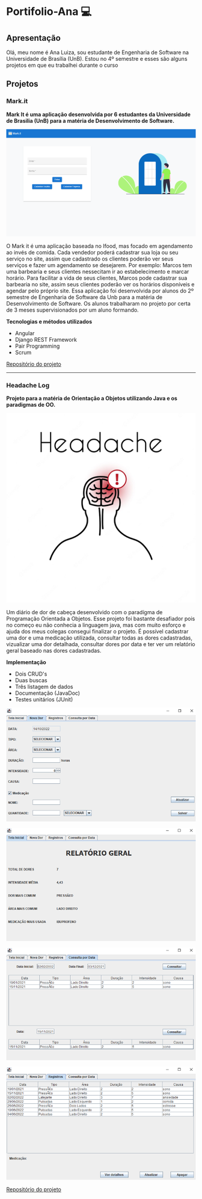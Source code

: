 # Portifolio-Ana :computer:

## Apresentação

Olá, meu nome é Ana Luiza, sou estudante de Engenharia de Software na Universidade de Brasília (UnB). Estou no 4º semestre e esses são alguns projetos em que eu trabalhei durante o curso

## Projetos

### Mark.it

**Mark It é uma aplicação desenvolvida por 6 estudantes da Universidade de Brasilia (UnB) para a matéria de Desenvolvimento de Software.**

![Mark.it](https://github.com/analuizargds/Portifolio-Ana/blob/main/images/2022-10-10.png)

O Mark it é uma aplicação baseada no Ifood, mas focado em agendamento ao invés de comida. Cada vendedor poderá cadastrar sua loja ou seu serviço no site, assim que cadastrado os clientes poderão ver seus serviços e fazer um agendamento se desejarem. Por exemplo: Marcos tem uma barbearia e seus clientes nessecitam ir ao estabelecimento e marcar horário. Para facilitar a vida de seus clientes, Marcos pode cadastrar sua barbearia no site, assim seus clientes poderão ver os horários disponíveis e agendar pelo próprio site. Essa aplicação foi desenvolvida por alunos do 2º semestre de Engenharia de Software da Unb para a matéria de Desenvolvimento de Software. Os alunos trabalharam no projeto por certa de 3 meses supervisionados por um aluno formando.


**Tecnologias e métodos utilizados**
* Angular
* Django REST Framework
* Pair Programming
* Scrum

[Repositório do projeto](https://github.com/FeudoAmareloGirassol/FeudoAmareloGirassol)
__________________________________________________________________

### Headache Log

**Projeto para a matéria de Orientação a Objetos utilizando Java e os paradigmas de OO.**

![Headache Log](https://github.com/analuizargds/Portifolio-Ana/blob/main/images/headache_img.jpeg)

Um diário de dor de cabeça desenvolvido com o paradígma de Programação Orientada a Objetos. Esse projeto foi bastante desafiador pois no começo eu não conhecia a linguagem java, mas com muito esforço e ajuda dos meus colegas consegui finalizar o projeto. É possível cadastrar uma dor e uma medicação utilizada, consultar todas as dores cadastradas, vizualizar uma dor detalhada, consultar dores por data e ter ver um relatório geral baseado nas dores cadastradas.

**Implementação** 
* Dois CRUD's
* Duas buscas
* Três listagem de dados
* Documentação (JavaDoc)
* Testes unitários (JUnit)

![Headache Log](https://github.com/analuizargds/Portifolio-Ana/blob/main/images/headache(1).png)

![Headache Log](https://github.com/analuizargds/Portifolio-Ana/blob/main/images/headache(2).png)

![Headache Log](https://github.com/analuizargds/Portifolio-Ana/blob/main/images/headache(3).png)

![Headache Log](https://github.com/analuizargds/Portifolio-Ana/blob/main/images/headache(4).png)

[Repositório do projeto](https://github.com/analuizargds/Headache-Log)
